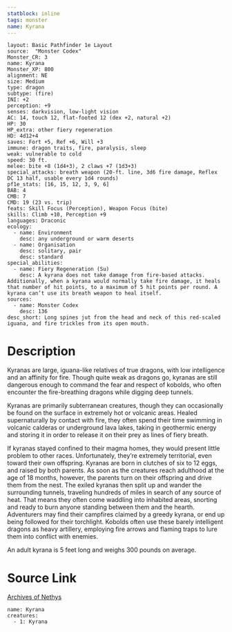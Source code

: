 ```yaml
---
statblock: inline
tags: monster
name: Kyrana
---
```

```statblock
layout: Basic Pathfinder 1e Layout
source:  "Monster Codex"
Monster_CR: 3
name: Kyrana
Monster_XP: 800
alignment: NE
size: Medium
type: dragon
subtype: (fire)
INI: +2
perception: +9
senses: darkvision, low-light vision
AC: 14, touch 12, flat-footed 12 (dex +2, natural +2)
HP: 30
HP_extra: other fiery regeneration
HD: 4d12+4
saves: Fort +5, Ref +6, Will +3
immune: dragon traits, fire, paralysis, sleep
weak: vulnerable to cold
speed: 30 ft.
melee: bite +8 (1d4+3), 2 claws +7 (1d3+3)
special_attacks: breath weapon (20-ft. line, 3d6 fire damage, Reflex DC 13 half, usable every 1d4 rounds)
pf1e_stats: [16, 15, 12, 3, 9, 6]
BAB: 4
CMB: 7
CMD: 19 (23 vs. trip)
feats: Skill Focus (Perception), Weapon Focus (bite)
skills: Climb +10, Perception +9
languages: Draconic
ecology:
  - name: Environment
    desc: any underground or warm deserts
  - name: Organisation
    desc: solitary, pair
    desc: standard
special_abilities:
  - name: Fiery Regeneration (Su)
    desc: A kyrana does not take damage from fire-based attacks. Additionally, when a kyrana would normally take fire damage, it heals that number of hit points, to a maximum of 5 hit points per round. A kyrana can’t use its breath weapon to heal itself.
sources:
  - name: Monster Codex
    desc: 136
desc_short: Long spines jut from the head and neck of this red-scaled iguana, and fire trickles from its open mouth.
```
# Description
Kyranas are large, iguana-like relatives of true dragons, with low intelligence and an affinity for fire. Though quite weak as dragons go, kyranas are still dangerous enough to command the fear and respect of kobolds, who often encounter the fire-breathing dragons while digging deep tunnels.

 Kyranas are primarily subterranean creatures, though they can occasionally be found on the surface in extremely hot or volcanic areas. Healed supernaturally by contact with fire, they often spend their time swimming in volcanic calderas or underground lava lakes, taking in geothermic energy and storing it in order to release it on their prey as lines of fiery breath.

 If kyranas stayed confined to their magma homes, they would present little problem to other races. Unfortunately, they’re extremely territorial, even toward their own offspring. Kyranas are born in clutches of six to 12 eggs, and raised by both parents. As soon as the creatures reach adulthood at the age of 18 months, however, the parents turn on their offspring and drive them from the nest. The exiled kyranas then split up and wander the surrounding tunnels, traveling hundreds of miles in search of any source of heat. That means they often come waddling into inhabited areas, snorting and ready to burn anyone standing between them and the hearth. Adventurers may find their campfires claimed by a greedy kyrana, or end up being followed for their torchlight. Kobolds often use these barely intelligent dragons as heavy artillery, employing fire arrows and flaming traps to lure them into conflict with enemies.

 An adult kyrana is 5 feet long and weighs 300 pounds on average.
# Source Link
[Archives of Nethys](https://aonprd.com/MonsterDisplay.aspx?ItemName=Kyrana)
```encounter-table
name: Kyrana
creatures:
  - 1: Kyrana
```
